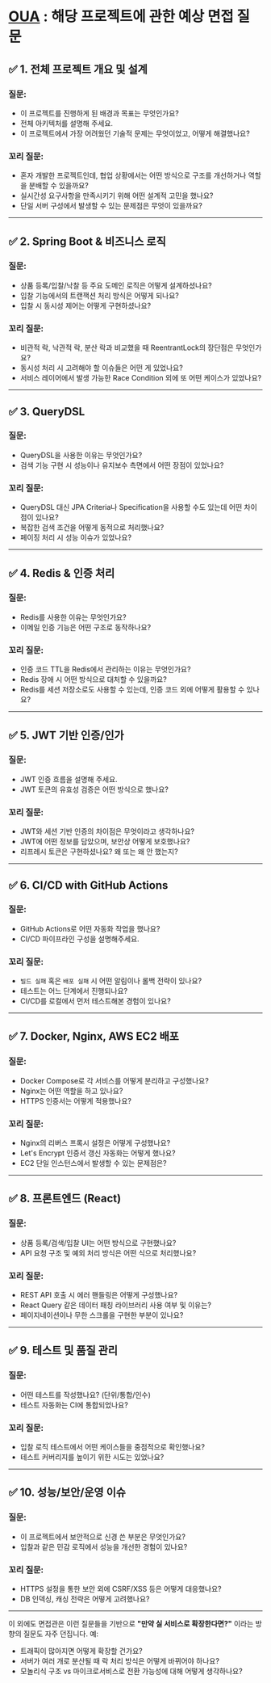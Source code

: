 # [OUA](https://github.com/Lanvizu/OUA_V1) : 해당 프로젝트에 관한 예상 면접 질문

## ✅ **1. 전체 프로젝트 개요 및 설계**

### 질문:

* 이 프로젝트를 진행하게 된 배경과 목표는 무엇인가요?
* 전체 아키텍처를 설명해 주세요.
* 이 프로젝트에서 가장 어려웠던 기술적 문제는 무엇이었고, 어떻게 해결했나요?

### 꼬리 질문:

* 혼자 개발한 프로젝트인데, 협업 상황에서는 어떤 방식으로 구조를 개선하거나 역할을 분배할 수 있을까요?
* 실시간성 요구사항을 만족시키기 위해 어떤 설계적 고민을 했나요?
* 단일 서버 구성에서 발생할 수 있는 문제점은 무엇이 있을까요?

---

## ✅ **2. Spring Boot & 비즈니스 로직**

### 질문:

* 상품 등록/입찰/낙찰 등 주요 도메인 로직은 어떻게 설계하셨나요?
* 입찰 기능에서의 트랜잭션 처리 방식은 어떻게 되나요?
* 입찰 시 동시성 제어는 어떻게 구현하셨나요?

### 꼬리 질문:

* 비관적 락, 낙관적 락, 분산 락과 비교했을 때 ReentrantLock의 장단점은 무엇인가요?
* 동시성 처리 시 고려해야 할 이슈들은 어떤 게 있었나요?
* 서비스 레이어에서 발생 가능한 Race Condition 외에 또 어떤 케이스가 있었나요?

---

## ✅ **3. QueryDSL**

### 질문:

* QueryDSL을 사용한 이유는 무엇인가요?
* 검색 기능 구현 시 성능이나 유지보수 측면에서 어떤 장점이 있었나요?

### 꼬리 질문:

* QueryDSL 대신 JPA Criteria나 Specification을 사용할 수도 있는데 어떤 차이점이 있나요?
* 복잡한 검색 조건을 어떻게 동적으로 처리했나요?
* 페이징 처리 시 성능 이슈가 있었나요?

---

## ✅ **4. Redis & 인증 처리**

### 질문:

* Redis를 사용한 이유는 무엇인가요?
* 이메일 인증 기능은 어떤 구조로 동작하나요?

### 꼬리 질문:

* 인증 코드 TTL을 Redis에서 관리하는 이유는 무엇인가요?
* Redis 장애 시 어떤 방식으로 대처할 수 있을까요?
* Redis를 세션 저장소로도 사용할 수 있는데, 인증 코드 외에 어떻게 활용할 수 있나요?

---

## ✅ **5. JWT 기반 인증/인가**

### 질문:

* JWT 인증 흐름을 설명해 주세요.
* JWT 토큰의 유효성 검증은 어떤 방식으로 했나요?

### 꼬리 질문:

* JWT와 세션 기반 인증의 차이점은 무엇이라고 생각하나요?
* JWT에 어떤 정보를 담았으며, 보안상 어떻게 보호했나요?
* 리프레시 토큰은 구현하셨나요? 왜 또는 왜 안 했는지?

---

## ✅ **6. CI/CD with GitHub Actions**

### 질문:

* GitHub Actions로 어떤 자동화 작업을 했나요?
* CI/CD 파이프라인 구성을 설명해주세요.

### 꼬리 질문:

* `빌드 실패` 혹은 `배포 실패` 시 어떤 알림이나 롤백 전략이 있나요?
* 테스트는 어느 단계에서 진행되나요?
* CI/CD를 로컬에서 먼저 테스트해본 경험이 있나요?

---

## ✅ **7. Docker, Nginx, AWS EC2 배포**

### 질문:

* Docker Compose로 각 서비스를 어떻게 분리하고 구성했나요?
* Nginx는 어떤 역할을 하고 있나요?
* HTTPS 인증서는 어떻게 적용했나요?

### 꼬리 질문:

* Nginx의 리버스 프록시 설정은 어떻게 구성했나요?
* Let's Encrypt 인증서 갱신 자동화는 어떻게 했나요?
* EC2 단일 인스턴스에서 발생할 수 있는 문제점은?

---

## ✅ **8. 프론트엔드 (React)**

### 질문:

* 상품 등록/검색/입찰 UI는 어떤 방식으로 구현했나요?
* API 요청 구조 및 예외 처리 방식은 어떤 식으로 처리했나요?

### 꼬리 질문:

* REST API 호출 시 에러 핸들링은 어떻게 구성했나요?
* React Query 같은 데이터 패칭 라이브러리 사용 여부 및 이유는?
* 페이지네이션이나 무한 스크롤을 구현한 부분이 있나요?

---

## ✅ **9. 테스트 및 품질 관리**

### 질문:

* 어떤 테스트를 작성했나요? (단위/통합/인수)
* 테스트 자동화는 CI에 통합되었나요?

### 꼬리 질문:

* 입찰 로직 테스트에서 어떤 케이스들을 중점적으로 확인했나요?
* 테스트 커버리지를 높이기 위한 시도는 있었나요?

---

## ✅ **10. 성능/보안/운영 이슈**

### 질문:

* 이 프로젝트에서 보안적으로 신경 쓴 부분은 무엇인가요?
* 입찰과 같은 민감 로직에서 성능을 개선한 경험이 있나요?

### 꼬리 질문:

* HTTPS 설정을 통한 보안 외에 CSRF/XSS 등은 어떻게 대응했나요?
* DB 인덱싱, 캐싱 전략은 어떻게 고려했나요?

---

이 외에도 면접관은 이런 질문들을 기반으로 **"만약 실 서비스로 확장한다면?"** 이라는 방향의 질문도 자주 던집니다.
예:

* 트래픽이 많아지면 어떻게 확장할 건가요?
* 서버가 여러 개로 분산될 때 락 처리 방식은 어떻게 바뀌어야 하나요?
* 모놀리식 구조 vs 마이크로서비스로 전환 가능성에 대해 어떻게 생각하나요?

